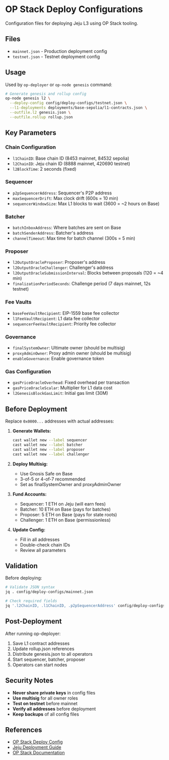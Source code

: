 # OP Stack Deploy Configurations

Configuration files for deploying Jeju L3 using OP Stack tooling.

## Files

- `mainnet.json` - Production deployment config
- `testnet.json` - Testnet deployment config

## Usage

Used by `op-deployer` or `op-node genesis` command:

```bash
# Generate genesis and rollup config
op-node genesis l2 \
  --deploy-config config/deploy-configs/testnet.json \
  --l1-deployments deployments/base-sepolia/l1-contracts.json \
  --outfile.l2 genesis.json \
  --outfile.rollup rollup.json
```

## Key Parameters

### Chain Configuration
- `l1ChainID`: Base chain ID (8453 mainnet, 84532 sepolia)
- `l2ChainID`: Jeju chain ID (8888 mainnet, 420690 testnet)
- `l2BlockTime`: 2 seconds (fixed)

### Sequencer
- `p2pSequencerAddress`: Sequencer's P2P address
- `maxSequencerDrift`: Max clock drift (600s = 10 min)
- `sequencerWindowSize`: Max L1 blocks to wait (3600 = ~2 hours on Base)

### Batcher
- `batchInboxAddress`: Where batches are sent on Base
- `batchSenderAddress`: Batcher's address
- `channelTimeout`: Max time for batch channel (300s = 5 min)

### Proposer
- `l2OutputOracleProposer`: Proposer's address
- `l2OutputOracleChallenger`: Challenger's address
- `l2OutputOracleSubmissionInterval`: Blocks between proposals (120 = ~4 min)
- `finalizationPeriodSeconds`: Challenge period (7 days mainnet, 12s testnet)

### Fee Vaults
- `baseFeeVaultRecipient`: EIP-1559 base fee collector
- `l1FeeVaultRecipient`: L1 data fee collector
- `sequencerFeeVaultRecipient`: Priority fee collector

### Governance
- `finalSystemOwner`: Ultimate owner (should be multisig)
- `proxyAdminOwner`: Proxy admin owner (should be multisig)
- `enableGovernance`: Enable governance token

### Gas Configuration
- `gasPriceOracleOverhead`: Fixed overhead per transaction
- `gasPriceOracleScalar`: Multiplier for L1 data cost
- `l2GenesisBlockGasLimit`: Initial gas limit (30M)

## Before Deployment

Replace `0x0000...` addresses with actual addresses:

1. **Generate Wallets:**
   ```bash
   cast wallet new --label sequencer
   cast wallet new --label batcher
   cast wallet new --label proposer
   cast wallet new --label challenger
   ```

2. **Deploy Multisig:**
   - Use Gnosis Safe on Base
   - 3-of-5 or 4-of-7 recommended
   - Set as finalSystemOwner and proxyAdminOwner

3. **Fund Accounts:**
   - Sequencer: 1 ETH on Jeju (will earn fees)
   - Batcher: 10 ETH on Base (pays for batches)
   - Proposer: 5 ETH on Base (pays for state roots)
   - Challenger: 1 ETH on Base (permissionless)

4. **Update Config:**
   - Fill in all addresses
   - Double-check chain IDs
   - Review all parameters

## Validation

Before deploying:
```bash
# Validate JSON syntax
jq . config/deploy-configs/mainnet.json

# Check required fields
jq '.l2ChainID, .l1ChainID, .p2pSequencerAddress' config/deploy-configs/mainnet.json
```

## Post-Deployment

After running op-deployer:
1. Save L1 contract addresses
2. Update rollup.json references
3. Distribute genesis.json to all operators
4. Start sequencer, batcher, proposer
5. Operators can start nodes

## Security Notes

- **Never share private keys** in config files
- **Use multisig** for all owner roles
- **Test on testnet** before mainnet
- **Verify all addresses** before deployment
- **Keep backups** of all config files

## References

- [OP Stack Deploy Config](https://github.com/ethereum-optimism/optimism/blob/develop/op-chain-ops/genesis/config.go)
- [Jeju Deployment Guide](../../documentation/deployment/overview.md)
- [OP Stack Documentation](https://docs.optimism.io/)

